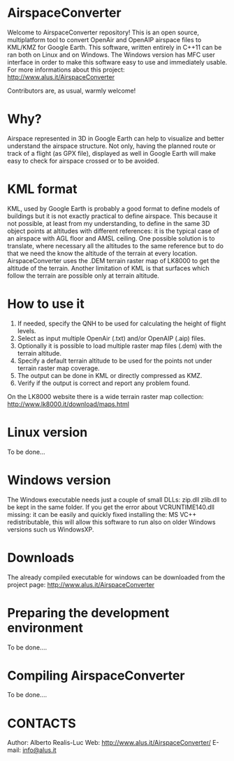 AirspaceConverter
=================

Welcome to AirspaceConverter repository!
This is an open source, multiplatform  tool to convert OpenAir and OpenAIP airspace files to KML/KMZ for Google Earth.
This software, written entirely in C++11 can be ran both on Linux and on Windows.
The Windows version has MFC user interface in order to make this software easy to use and immediately usable.
For more informations about this project: http://www.alus.it/AirspaceConverter

Contributors are, as usual, warmly welcome!


Why?
====

Airspace represented in 3D in Google Earth can help to visualize and better understand the airspace structure.
Not only, having the planned route or track of a flight (as GPX file), displayed as well in Google Earth will make easy to check for airspace crossed or to be avoided.


KML format
==========

KML, used by Google Earth is probably a good format to define models of buildings but it is not exactly practical to define airspace. This because it not possible, at least from my understanding, to define in the same 3D object points at altitudes with different references: it is the typical case of an airspace with AGL floor and AMSL ceiling.
One possible solution is to translate, where necessary all the altitudes to the same reference but to do that we need the know the altitude of the terrain at every location.
AirspaceConverter uses the .DEM terrain raster map of LK8000 to get the altitude of the terrain.
Another limitation of KML is that surfaces which follow the terrain are possible only at terrain altitude.


How to use it
=============

1. If needed, specify the QNH to be used for calculating the height of flight levels.
2. Select as input multiple OpenAir (.txt) and/or OpenAIP (.aip) files.
3. Optionally it is possible to load multiple raster map files (.dem) with the terrain altitude.
4. Specify a default terrain altitude to be used for the points not under terrain raster map coverage.
5. The output can be done in KML or directly compressed as KMZ.
6. Verify if the output is correct and report any problem found.

On the LK8000 website there is a wide terrain raster map collection: http://www.lk8000.it/download/maps.html


Linux version
=============

To be done...


Windows version
===============

The Windows executable needs just a couple of small DLLs: zip.dll zlib.dll to be kept in the same folder.
If you get the error about VCRUNTIME140.dll missing: it can be easily and quickly fixed installing the: MS VC++ redistributable, this will allow this software to run also on older Windows versions such us WindowsXP.


Downloads
=========

The already compiled executable for windows can be downloaded from the project page:
http://www.alus.it/AirspaceConverter


Preparing the development environment
=====================================

To be done....



Compiling AirspaceConverter
===========================

To be done....



CONTACTS
========

Author: Alberto Realis-Luc
Web: http://www.alus.it/AirspaceConverter/
E-mail: info@alus.it
